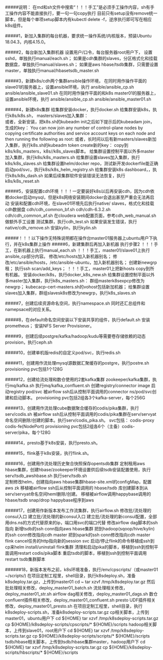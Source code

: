 #####说明：
    在md和sh文件中搜索“！！！手工”是必须手工操作内容，sh有手工操作内容不能直接执行，要一句一句copy执行
    目前只有setup没有remove统一脚本，但是每个单项setup脚本内有kubectl delete -f，逆序执行即可写在相应k8s组件。

#####1，新加入集群的每台机器，要求统一操作系统/内核版本，预装Ubuntu 18.04.3，内核4.15.0。

#####2，每台新加入集群机器
    设置用户/口令，每台服务器root用户下，
        设置sshd，单独执行manual/each.sh；
        如果是cdh集群的slaves，分区格式化和挂载数据盘，单独执行manual/slaves.sh；
        如果是aws hbase/tsdb集群，只需要设置master，单独执行manual/hbasetsdb_master.sh

#####3，新建k8s/cdh两个集群ansible操作环境，
    在同时用作操作平面的slave01的服务器上，设置ansible环境，执行
        ansible/ansible_cp.sh
        ansible/ansible_slave01.sh
    在同时用作操作平面的和k8s master01的服务器上，设置ansible环境，执行
        ansible/ansible_cp.sh
        ansible/ansible_master01.sh

#####4，新建k8s集群
    给集群安装docker，执行docker.sh
    给集群安装k8s，执行k8s/k8s.sh，
    masters/slaves加入集群：    
        或者，全新安装，把k8s.sh的kubeadm init之后如下提示后的kubeadam join，生成的key：
            You can now join any number of control-plane nodes by copying certificate authorities
                         and service account keys on each node and then running the following as root:
        或者，长时间以后有新masters/slaves新加入集群，执行k8s.sh的kubeadm token create新的key：
        copy到k8s/k8s_masters，k8s//k8s_slaves脚本。
            给集群设置控制平面以外多master加入集群，执行k8s/k8s_masters.sh
            给集群设置slaves加入集群，执行k8s/k8s_slaves.sh
    给集群设置helm/docker repo，测试新开发dockerfile能正确启动pod/svc，执行k8s/k8s_helm_registry.sh
    给集群安装k8s dashboard，，执行k8s/k8s_dash.sh
    如果后续集群软件安装错误无法恢复，执行k8s/k8s_reset.sh

#####5，安装配置cdh环境
    ！！！一定要装好k8s以后再安装cdh，因为cdh依赖docker启动mysql，但是k8s网络安装期间docker会退出甚至严重会无法再启动
    安装和配置cdh环境，在slave01环境先后执行native/
      slaves，格式化和挂载cdh数据盘
      cdh/cdh_common_bf.sh
      cdh/cdh-6.3.2.sh
      cdh/cdh_common_af.sh
    在cloudera web配置页面，参考cdh_web_manual.sh做额外手工设置
    测试集群，执行cdh_test.sh
    如果安装发生错误，执行native/cdh_remove.sh
    安装kylin，执行kylin.sh

#####！！！以下操作无特殊说明都在操作台master01服务器上ubuntu用户下执行，并在k8s集群上操作
#####6，新建集群后再加入新机器
    执行步骤2
    ！！！手工，在新机器上执行manual_each.sh
    ！！！手工，master01/slave01上执行ansible_cp部分内容。
        修改/etc/hosts加入新机器别名；
        修改/etc/ansible/hosts，/etc/ansible-ubuntu，加入新机器别名；
        创建新newgrp租；
        执行ssh scan/add_keys；
    ！！！手工，master01上把新hosts copy到所有机器。
    安装docker/k8s，执行docker_k8s_new.sh
    给集群设置控制平面以外多master加入集群，执行k8s_masters.sh：
        群组masterk8sexpcp修改为newgrp；
        kubecacp-cert-masters.sh的vohost包括新加机器；
    给集群设置slaves加入集群，群组slavesk8s修改为newgrp，执行k8s_slaves.sh

#####7，创建后续资源命名空间，执行namespace.sh
    同时还汇总组件和namepsace的对应关系。

#####8，在default命名空间安装以下安装共享的组件，执行default.sh
    安装prometheus；
    安装NFS Server Provisioner。

#####9，创建后续postgre/kafka/hadoop/kudu等需要卷存储依赖的动态provision，执行ceph.sh

#####10，创建单机版redis的自定义pod/svc，执行redis.sh

#####11，创建用作流处理mysql源数据汇聚缓存的postgre，执行postre.sh
    provisioning pvc包括1个128G

#####12，创建给流处理和数仓使用的2套kafka集群
    zookeeper/kafka集群，执行mq/kafka.sh
    执行mq/kafka_confluent.sh
        创建registry/connector image
        启动registry pod/svc
        被airflow ssh后从控制平面调用的connector ns/pod/svc创建和启动脚本。
    provisioning pvc包括2组各3个kafka-server，每个256G

#####13，创建用作流处理cube数据聚合缓存的codis/pika集群，执行serv/codis.sh
    被airflow ssh后从控制平面调用的codis/pika集群在serv/servyat命名空间删除/创建的脚本。执行serv/codis_pika.sh。
    svc包括：
        codis-proxy
        codis-fe(NodePort)
    provisioning pvc包括2组各6个（主备）codis-server/pika，每个128G

#####14，presto基于k8s安装，执行presto.sh。

#####15，flink基于k8s安装，执行flink.sh。

#####16，创建用作流处理历史聚合快照保存opentsdb集群
    定制租用aws hbase集群，创建hbase/zookeeper环境设置供后续tsdb安装配置使用，执行serv/tsdb_awshbase.sh
    执行serv/tsdb.sh    
        定制修改helm，创建指向aws hbase集群hbase-site.xml的configMap，配置aws zk
        移植被airflow ssh后从控制平面调用的 hbase/tsdb 库创建脚本到从serv/servyat命名空间heml删除/创建。
        移植被airflow调用happybase调用的 hbase/tsdb snap/drop happybase程序到aws

#####17，创建用作新版本发布工作流集群，执行airflow.sh
    修改批/流处理的consul入口
    建立批/流处理的新consul入口
    建立批/流处理的新consul配置，全部用dns.ns的方式代替原来的ip，端口用svc的端口代替
    修改airflow dag脚本的ssh指向
      新增tsdb的ssh conn指向aws hbase集群
      把到hadoop(sqoop/hive/kylin)的ssh conn修改指向cdh master
      把到spark的ssh conn修改指向cdh master
      flink
        cancel任务的http指向新的session svc
        启动/停止flink的命令移植成ssh到cp来helm install/uninstall flink集群
    清理和启动pika的脚本，移植到ssh到控制平面调用restart codis/pika脚本
    重启tsdb的脚本，移植到ssh到控制平面调用restart tsdb集群脚本

######18，新版本发布之前，k8s环境准备，执行/env/cpscripts/（或master01 ~/scripts/)
    在项目定制工程里，shell目录，执行k8sdeploy.sh，准备k8sdeploy.tar.gz，上传到master01
      cd ~
      tar xzvf /tmp/k8sdeploy.tar.gz
      然后
        批处理相关修改，deploy_master01_batch.sh
        流处理相关修改，deploy_master01_str.sh
        airflow dag相关修改，deploy_master01_dags.sh
        数仓confluent插件相关修改，deploy_master01_confluent.sh
        presto UDF插件相关修改，deploy_master01_presto.sh
    在项目定制工程里，shell目录，执行k8sdeploy-scripts.sh，准备k8sdeploy-scripts.tar.gz
      cp相关脚本，上传到master01，ubuntu用户下
        cd ${HOME}
        tar xzvf /tmp/k8sdeploy-scripts.tar.gz
        cp ${HOME}/k8sdeploy-scripts/cpscripts/* ${HOME}/scripts
      hadoop相关脚本，上传到slave01，root用户下
        cd ${HOME}
        tar xzvf /tmp/k8sdeploy-scripts.tar.gz
        cp ${HOME}/k8sdeploy-scripts/scripts/* ${HOME}/scripts
      tsdb/hbase相关脚本，上传到tsdb/hbase集群master，hadoop用户下
        cd ${HOME}
        tar xzvf /tmp/k8sdeploy-scripts.tar.gz
        cp ${HOME}/k8sdeploy-scripts/hbscripts/* ${HOME}/scripts
